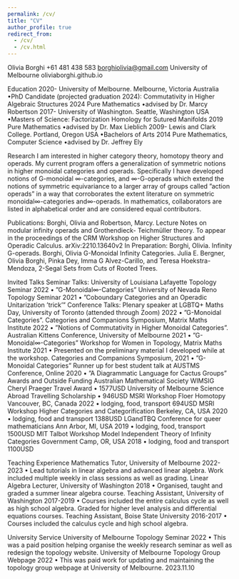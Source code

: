 ```yaml
---
permalink: /cv/
title: "CV"
author_profile: true
redirect_from: 
  - /cv/
  - /cv.html
---
```



Olivia Borghi
+61 481 438 583 
borghiolivia@gmail.com 
University of Melbourne
oliviaborghi.github.io

 Education
2020- University of Melbourne. Melbourne, Victoria Australia •PhD Candidate (projected
graduation 2024): Commutativity in Higher Algebraic Structures
2024 Pure Mathematics •advised by Dr. Marcy Robertson
2017- University of Washington. Seattle, Washington USA •Masters of Science: Factorization
Homology for Sutured Manifolds
2019 Pure Mathematics •advised by Dr. Max Lieblich
2009- Lewis and Clark College. Portland, Oregon USA •Bachelors of Arts
2014 Pure Mathematics, Computer Science •advised by Dr. Jeffrey Ely

 Research
I am interested in higher category theory, homotopy theory and operads. My current program offers a generalization
of symmetric notions in higher monoidal categories and operads. Specifically I have developed
notions of G-monoidal ∞-categories, and ∞-G-operads which extend the notions of symmetric equivariance
to a larger array of groups called ”action operads” in a way that corroborates the extent literature on symmetric
monoidal∞-categories and∞-operads.
In mathematics, collaborators are listed in alphabetical order and are considered equal contributors.

 Publications:
Borghi, Olivia and Robertson, Marcy. Lecture Notes on modular infinity operads and Grothendieck-
Teichmüller theory. To appear in the proceedings of the CRM Workshop on Higher Structures and Operadic
Calculus. arXiv:2210.13640v2
In Preparation:
Borghi, Olivia. Infinity G-operads. 
Borghi, Olivia G-Monoidal Infinity Categories. 
Julia E. Bergner, Olivia Borghi, Pinka Dey, Imma G ́Alvez-Carillo, and Teresa Hoekstra-Mendoza, 2-Segal Sets from Cuts of Rooted Trees. 

 Invited Talks
Seminar Talks:
University of Louisiana Lafayette Topology Seminar 2022
• ”G-Monoidal∞-Categories”
 University of Nevada Reno Topology Seminar 2021
• ”Coboundary Categories and an Operadic Unitarization ’trick’”
Conference Talks:
 Plenary speaker at LGBTQ+ Maths Day, University of Toronto (attended through Zoom) 2022
• ”G-Monoidal Categories”.
 Categories and Companions Symposium, Matrix Maths Institute 2022
• ”Notions of Commutativity in Higher Monoidal Categories”.
 Australian Kittens Conference, University of Melbourne 2021
• ”G-Monoidal∞-Categories”
 Workshop for Women in Topology, Matrix Maths Institute 2021
• Presented on the preliminary material I developed while at the workshop.
 Categories and Companions Symposium, 2021
• ”G-Monoidal Categories”
 Runner up for best student talk at AUSTMS Conference, Online 2020
• ”A Diagrammatic Language for Cactus Groups”
 Awards and Outside Funding
 Australian Mathematical Society WIMSIG Cheryl Praeger Travel Award
• 1577USD
 University of Melbourne Science Abroad Travelling Scholarship
• 946USD
 MSRI Workshop Floer Homotopy Vancouver, BC, Canada 2022
• lodging, food, transport 694USD
 MSRI Workshop Higher Categories and Categorification Berkeley, CA, USA 2020
• lodging, food and transport 1388USD
 LGandTBQ Conference for queer mathematicians Ann Arbor, MI, USA 2019
• lodging, food, transport 1500USD
 MIT Talbot Workshop Model Independent Theory of Infinity Categories Government Camp, OR, USA 2018
• lodging, food and transport 1100USD

 Teaching Experience
Mathematics Tutor, University of Melbourne 2022-2023
• Lead tutorials in linear algebra and advanced linear algebra. Work included multiple weekly in class
sessions as well as grading.
 Linear Algebra Lecturer, University of Washington 2018
• Organised, taught and graded a summer linear algebra course.
 Teaching Assistant, University of Washington 2017-2019
• Courses included the entire calculus cycle as well as high school algebra. Graded for higher level analysis
and differential equations courses.
 Teaching Assistant, Boise State University 2016-2017
• Courses included the calculus cycle and high school algebra.

 University Service
University of Melbourne Topology Seminar 2022
• This was a paid position helping organise the weekly research seminar as well as redesign the topology
website.
 University of Melbourne Topology Group Webpage 2022
• This was paid work for updating and maintaining the topology group webpage at University of Melbourne.
 2023.11.10